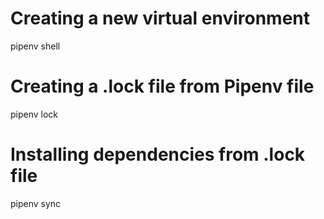 # Creating a new virtual environment
pipenv shell

# Creating a .lock file from Pipenv file
pipenv lock

# Installing dependencies from .lock file
pipenv sync